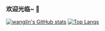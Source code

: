 ### 欢迎光临~ 👋

[![wanglin's GitHub stats](https://github-readme-stats.vercel.app/api?username=wanglin2&hide=contribs,prs,issues&include_all_commits=true&locale=cn)](https://github.com/anuraghazra/github-readme-stats)
[![Top Langs](https://github-readme-stats.vercel.app/api/top-langs/?username=wanglin2&layout=compact&locale=cn)](https://github.com/anuraghazra/github-readme-stats)
